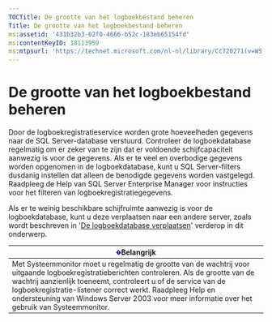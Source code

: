 ```yaml
---
TOCTitle: De grootte van het logboekbestand beheren
Title: De grootte van het logboekbestand beheren
ms:assetid: '431b32b3-02f0-4666-b52c-183eb65154fd'
ms:contentKeyID: 18113959
ms:mtpsurl: 'https://technet.microsoft.com/nl-nl/library/Cc720271(v=WS.10)'
---
```


De grootte van het logboekbestand beheren
=========================================

Door de logboekregistratieservice worden grote hoeveelheden gegevens naar de SQL Server-database verstuurd. Controleer de logboekdatabase regelmatig om er zeker van te zijn dat er voldoende schijfcapaciteit aanwezig is voor de gegevens. Als er te veel en overbodige gegevens worden opgenomen in de logboekdatabase, kunt u SQL Server-filters dusdanig instellen dat alleen de benodigde gegevens worden vastgelegd. Raadpleeg de Help van SQL Server Enterprise Manager voor instructies voor het filteren van logboekregistratiegegevens.

Als er te weinig beschikbare schijfruimte aanwezig is voor de logboekdatabase, kunt u deze verplaatsen naar een andere server, zoals wordt beschreven in '[De logboekdatabase verplaatsen](https://technet.microsoft.com/34ea8045-dc94-422e-9601-29927cfc1534)' verderop in dit onderwerp.

| ![](/security-updates/images/Cc720271.Important(WS.10).gif)Belangrijk                                                                                                                                                                                                                                                                                             |
|------------------------------------------------------------------------------------------------------------------------------------------------------------------------------------------------------------------------------------------------------------------------------------------------------------------------------------------------------------------------------|
| Met Systeemmonitor moet u regelmatig de grootte van de wachtrij voor uitgaande logboekregistratieberichten controleren. Als de grootte van de wachtrij aanzienlijk toeneemt, controleert u of de service van de logboekregistratie-listener correct werkt. Raadpleeg Help en ondersteuning van Windows Server 2003 voor meer informatie over het gebruik van Systeemmonitor. |
